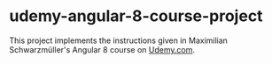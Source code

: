 # udemy-angular-8-course-project

This project implements the instructions given in Maximilian Schwarzmüller's Angular 8 course on [Udemy.com](https://www.udemy.com/the-complete-guide-to-angular-2/).
